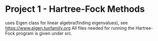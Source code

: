 # Project 1 - Hartree-Fock Methods

uses Eigen class for linear algebra(finding eigenvalues), see https://www.eigen.tuxfamily.org
All files needed for running the Hartree-Fock program is given under src.
